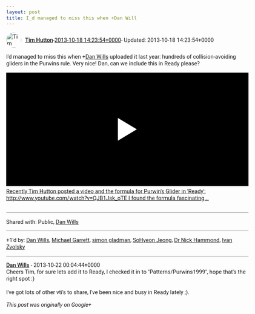 ```yaml
---
layout: post
title: I_d managed to miss this when +Dan Will
---
```


<html><head><meta charset="utf-8"><title>I&amp;#39;d managed to miss this when &lt;span class=&quot;proflinkWrapper&quot;&gt;&lt;span class=&quot;...</title><style>body {font: 11pt Roboto, Arial, sans-serif; max-width: 640px; margin: 24px;}.author-photo {border-radius: 50%; margin-right: 10px; width: 40px;}.author {font-weight: 500;}.main-content {margin: 15px 0 15px;}.post-title {font-weight: bold;}.location {display: block; margin-top: 15px;}.location img {float: left; margin-right: 5px; width: 20px;}.media-link {display: inline-block; max-width: 100%; vertical-align: top;}.media-link p {margin-top: 5px; max-height: 4em; overflow: scroll;}.media {max-height: 100vh; max-width: 100%;}.video-placeholder {background: black; display: flex; height: 300px; max-width: 100%; width: 640px;}.play-icon {border-bottom: 30px solid transparent; border-left: 50px solid white; border-top: 30px solid transparent; color: white; margin: auto;}.album {max-height: 800px; overflow: scroll; width: calc(100vw - 48px);}.album .media-link {margin-right: 5px; max-width: 250px;}.album .media {max-height: 250px;}.link-embed {border-top: 1px solid lightgrey; display: block; margin-top: 20px;}.link-embed img {max-width: 100%;}.inline-link-embed {display: block;}.inline-link-embed img {vertical-align: middle;}.link-title {display: inline-block; font-size: medium; font-weight: 300; padding-left: 1em;}.reshare-attribution {display: block; font-weight: bold; margin-bottom: 10px;}.poll-image {margin-bottom: 5px; max-height: 300px; max-width: 500px;}.poll-choice {align-items: center; display: flex; margin-bottom: 5px; max-width: 500px;}.poll-choice-percentage {background-color: lightblue; height: 100%; left: 0; position: absolute; z-index: -1;}.poll-choice-selected {margin-right: 5px;}.poll-choice-results {border: 1px solid lightgray; border-radius: 5px; display: flex; line-height: 40px; overflow: hidden; padding: 0 8px; position: relative;}.poll-choice-results, .poll-choice-description {flex-grow: 1; margin-right: 10px;}.poll-choice-image {width: 100%;}.poll-choice-image, .poll-choice-image img {max-height: 40px; max-width: 100px;}.poll-choice-votes {max-height: 100px; overflow: auto;}.plus-entity-embed {color: black; display: block; text-decoration: none;}.plus-entity-embed-cover-photo {max-height: 300px; max-width: 100%;}.plus-entity-embed-info {padding: 0 1em 1em;}.plus-entity-embed-info h2 {font-weight: 500; margin: 10px 0;}.plus-entity-embed-info p {font-size: small; margin: 0;}.collection-owner-avatar {border-radius: 50%; border: 2px solid white; height: 40px; margin-top: -22px;}.visibility {padding: 1em 0; border-top: 1px solid grey;}.post-activity {padding: 1em 0; border-top: 1px solid grey;}.comments {border-top: 1px solid gray; padding-top: 1em;}.comment + .comment {margin-top: 1em;}.comment .media-link, .comment .inline-link-embed {margin-top: 5px;}</style></head><body><div style="margin-bottom:1em;"><div style="display:flex; align-items:center"><img class="author-photo" src="https://lh4.googleusercontent.com/-epo4ZZKNqEw/AAAAAAAAAAI/AAAAAAAAVSU/qu3LpcHEnoQ/s64-c/photo.jpg" alt="Tim Hutton"><a href="https://plus.google.com/+TimHutton" target="_blank" class="author">Tim Hutton</a> - <a target="_blank" href="https://plus.google.com/+TimHutton/posts/2QDjmfVpDdM">2013-10-18 14:23:54+0000</a><span> - Updated: 2013-10-18 14:23:54+0000</span></div><div class="main-content">I&#39;d managed to miss this when <span class="proflinkWrapper"><span class="proflinkPrefix">+</span><a class="proflink bidi_isolate" href="https://plus.google.com/110633829144783649071" oid="110633829144783649071" >Dan Wills</a></span> uploaded it last year: hundreds of collision-avoiding gliders in the Purwins rule. Very nice! Dan, can we include this in Ready please?</div><a href="http://www.youtube.com/attribution_link?a=ULmSUD61autn-al4sXWLTw&amp;u=/watch?v%3DmNihbbrf8Bg%26feature%3Dshare" target="_blank" class="media-link"><div class="video-placeholder" title="Recently Tim Hutton posted a video and the formula for Purwin&#39;s Glider in &#39;Ready&#39;: http://www.youtube.com/watch?v=QJB1Jsk_oTE I found the formula fascinating..."><span class="play-icon"></span></div><p>Recently Tim Hutton posted a video and the formula for Purwin&#39;s Glider in &#39;Ready&#39;: http://www.youtube.com/watch?v=QJB1Jsk_oTE I found the formula fascinating...</p></a></div><div class="visibility">Shared with: Public, <a href="https://plus.google.com/110633829144783649071">Dan Wills</a></div><div class="post-activity"><div class="plus-oners">+1'd by: <a href="https://plus.google.com/+DanWills">Dan Wills</a>, <a href="https://plus.google.com/+MichaelGarrett82">Michael Garrett</a>, <a href="https://plus.google.com/+simongladman">simon gladman</a>, <a href="https://plus.google.com/+SoHyeonJeong">SoHyeon Jeong</a>, <a href="https://plus.google.com/113547634851670311720">Dr Nick Hammond</a>, <a href="https://plus.google.com/110973063220214963934">Ivan Zvolsky</a></div></div><div class="comments"><div class="comment"><a target="_blank" href="https://plus.google.com/+DanWills" class="author">Dan Wills</a><span class="time"> - 2013-10-22 00:04:44+0000</span><div class="comment-content">Cheers Tim, for sure lets add it to Ready, I checked it in to &quot;Patterns/Purwins1999&quot;, hope that&#39;s the right spot :)<br><br>I&#39;ve got lots of other vti&#39;s to share, I&#39;ve been nice and busy in Ready lately ;).</div></div></div></body></html>

<i>This post was originally on Google+</i>